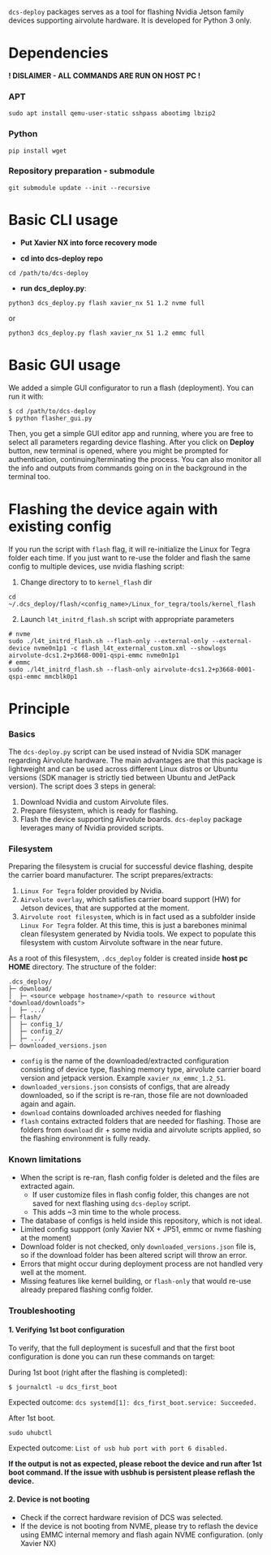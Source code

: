 `dcs-deploy` packages serves as a tool for flashing Nvidia Jetson family devices supporting airvolute hardware. It is developed for Python 3 only.

# Dependencies
**! DISLAIMER - ALL COMMANDS ARE RUN ON HOST PC !**
### APT

```  
sudo apt install qemu-user-static sshpass abootimg lbzip2  
```    
### Python
```
pip install wget  
```

### Repository preparation - submodule
```
git submodule update --init --recursive
```

# Basic CLI usage
- **Put Xavier NX into force recovery mode**

- **cd into dcs-deploy repo**
```
cd /path/to/dcs-deploy
```
- **run dcs_deploy.py**:
```
python3 dcs_deploy.py flash xavier_nx 51 1.2 nvme full
```
or
```
python3 dcs_deploy.py flash xavier_nx 51 1.2 emmc full
```

# Basic GUI usage
We added a simple GUI configurator to run a flash (deployment). You can run it with:
```
$ cd /path/to/dcs-deploy
$ python flasher_gui.py
```

Then, you get a simple GUI editor app and running, where you are free to select all parameters regarding device flashing. After you click on **Deploy** button, new terminal is opened, where you might be prompted for authentication, continuing/terminating the process. You can also monitor all the info and outputs from commands going on in the background in the terminal too.

# Flashing the device again with existing config
If you run the script with `flash` flag, it will re-initialize the Linux for Tegra folder each time. If you just want to re-use the folder and flash the same config to multiple devices, use nvidia flashing script:
 
1. Change directory to to `kernel_flash` dir

```
cd ~/.dcs_deploy/flash/<config_name>/Linux_for_tegra/tools/kernel_flash
```

2. Launch `l4t_initrd_flash.sh` script with appropriate parameters
```
# nvme
sudo ./l4t_initrd_flash.sh --flash-only --external-only --external-device nvme0n1p1 -c flash_l4t_external_custom.xml --showlogs airvolute-dcs1.2+p3668-0001-qspi-emmc nvme0n1p1
# emmc
sudo ./l4t_initrd_flash.sh --flash-only airvolute-dcs1.2+p3668-0001-qspi-emmc mmcblk0p1
```

# Principle
### Basics
The `dcs-deploy.py` script can be used instead of Nvidia SDK manager regarding Airvolute hardware. The main advantages are that this package is lightweight and can be used across different Linux distros or Ubuntu versions (SDK manager is strictly tied between Ubuntu and JetPack version). The script does 3 steps in general:
1. Download Nvidia and custom Airvolute files.
2. Prepare filesystem, which is ready for flashing.
3. Flash the device supporting Airvolute boards.
`dcs-deploy` package leverages many of Nvidia provided scripts.

### Filesystem
Preparing the filesystem is crucial for successful device flashing, despite the carrier board manufacturer. The script prepares/extracts:
1. `Linux For Tegra` folder provided by Nvidia.
2. `Airvolute overlay`, which satisfies carrier board support (HW) for Jetson devices, that are supported at the moment.
3. `Airvolute root filesystem`, which is in fact used as a subfolder inside `Linux For Tegra` folder. At this time, this is just a barebones minimal clean filesystem generated by Nvidia tools. We expect to populate this filesystem with custom Airvolute software in the near future.

As a root of this filesystem, `.dcs_deploy` folder is created inside **host pc HOME** directory. The structure of the folder:
```
.dcs_deploy/
├─ download/
│  ├─ <source webpage hostname>/<path to resource without "download/downloads">
│  ├─ .../
├─ flash/
│  ├─ config_1/
│  ├─ config_2/
│  ├─ .../
├─ downloaded_versions.json

```

- `config` is the name of the downloaded/extracted configuration consisting of device type, flashing memory type, airvolute carrier board version and jetpack version. Example `xavier_nx_emmc_1.2_51`.
- `downloaded_versions.json` consists of configs, that are already downloaded, so if the script is re-ran, those file are not downloaded again and again.
- `download` contains downloaded archives needed for flashing
- `flash` contains extracted folders that are needed for flashing. Those are folders from `download` dir + some nvidia and airvolute scripts applied, so the flashing environment is fully ready.

### Known limitations
- When the script is re-ran, flash config folder is deleted and the files are extracted again.
  - If user customize files in flash config folder, this changes are not saved for next flashing using `dcs-deploy` script.
  - This adds ~3 min time to the whole process.
- The database of configs is held inside this repository, which is not ideal.
- Limited config suppport (only Xavier NX + JP51, emmc or nvme flashing at the moment)
- Download folder is not checked, only `downloaded_versions.json` file is, so if the download folder has been altered script will throw an error.
- Errors that might occur during deployment process are not handled very well at the moment.
- Missing features like kernel building, or `flash-only` that would re-use already prepared flashing config folder. 

### Troubleshooting
#### 1. Verifying 1st boot configuration
To verify, that the full deployment is sucesfull and that the first boot configuration is done you can run these commands on target:

During 1st boot (right after the flashing is completed):
```
$ journalctl -u dcs_first_boot
```
Expected outcome:
`dcs systemd[1]: dcs_first_boot.service: Succeeded.`

After 1st boot.
```
sudo uhubctl
```
Expected outcome:
`List of usb hub port with port 6 disabled.`

**If the output is not as expected, please reboot the device and run after 1st boot command. If the issue with usbhub is persistent please reflash the device.**

#### 2. Device is not booting
- Check if the correct hardware revision of DCS was selected.
- If the device is not booting from NVME, please try to reflash the device using EMMC internal memory and flash again NVME configuration. (only Xavier NX)
